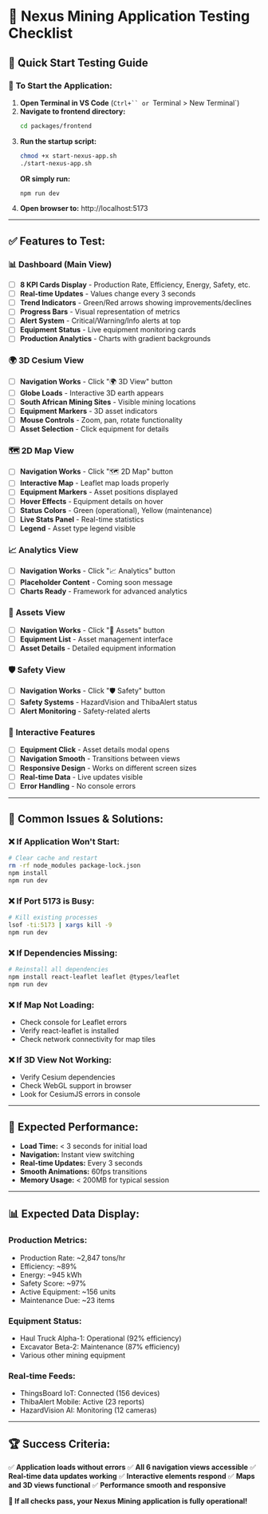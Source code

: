 # 🧪 Nexus Mining Application Testing Checklist

## 🎯 **Quick Start Testing Guide**

### 🚀 **To Start the Application:**

1. **Open Terminal in VS Code** (`Ctrl+`` or `Terminal > New Terminal`)
2. **Navigate to frontend directory:**
   ```bash
   cd packages/frontend
   ```
3. **Run the startup script:**
   ```bash
   chmod +x start-nexus-app.sh
   ./start-nexus-app.sh
   ```
   **OR simply run:**
   ```bash
   npm run dev
   ```
4. **Open browser to:** http://localhost:5173

---

## ✅ **Features to Test:**

### 📊 **Dashboard (Main View)**
- [ ] **8 KPI Cards Display** - Production Rate, Efficiency, Energy, Safety, etc.
- [ ] **Real-time Updates** - Values change every 3 seconds
- [ ] **Trend Indicators** - Green/Red arrows showing improvements/declines
- [ ] **Progress Bars** - Visual representation of metrics
- [ ] **Alert System** - Critical/Warning/Info alerts at top
- [ ] **Equipment Status** - Live equipment monitoring cards
- [ ] **Production Analytics** - Charts with gradient backgrounds

### 🌍 **3D Cesium View**
- [ ] **Navigation Works** - Click "🌍 3D View" button
- [ ] **Globe Loads** - Interactive 3D earth appears
- [ ] **South African Mining Sites** - Visible mining locations
- [ ] **Equipment Markers** - 3D asset indicators
- [ ] **Mouse Controls** - Zoom, pan, rotate functionality
- [ ] **Asset Selection** - Click equipment for details

### 🗺️ **2D Map View**
- [ ] **Navigation Works** - Click "🗺️ 2D Map" button
- [ ] **Interactive Map** - Leaflet map loads properly
- [ ] **Equipment Markers** - Asset positions displayed
- [ ] **Hover Effects** - Equipment details on hover
- [ ] **Status Colors** - Green (operational), Yellow (maintenance)
- [ ] **Live Stats Panel** - Real-time statistics
- [ ] **Legend** - Asset type legend visible

### 📈 **Analytics View**
- [ ] **Navigation Works** - Click "📈 Analytics" button
- [ ] **Placeholder Content** - Coming soon message
- [ ] **Charts Ready** - Framework for advanced analytics

### 🚛 **Assets View**
- [ ] **Navigation Works** - Click "🚛 Assets" button
- [ ] **Equipment List** - Asset management interface
- [ ] **Asset Details** - Detailed equipment information

### 🛡️ **Safety View**
- [ ] **Navigation Works** - Click "🛡️ Safety" button
- [ ] **Safety Systems** - HazardVision and ThibaAlert status
- [ ] **Alert Monitoring** - Safety-related alerts

### 🔧 **Interactive Features**
- [ ] **Equipment Click** - Asset details modal opens
- [ ] **Navigation Smooth** - Transitions between views
- [ ] **Responsive Design** - Works on different screen sizes
- [ ] **Real-time Data** - Live updates visible
- [ ] **Error Handling** - No console errors

---

## 🐛 **Common Issues & Solutions:**

### ❌ **If Application Won't Start:**
```bash
# Clear cache and restart
rm -rf node_modules package-lock.json
npm install
npm run dev
```

### ❌ **If Port 5173 is Busy:**
```bash
# Kill existing processes
lsof -ti:5173 | xargs kill -9
npm run dev
```

### ❌ **If Dependencies Missing:**
```bash
# Reinstall all dependencies
npm install react-leaflet leaflet @types/leaflet
npm run dev
```

### ❌ **If Map Not Loading:**
- Check console for Leaflet errors
- Verify react-leaflet is installed
- Check network connectivity for map tiles

### ❌ **If 3D View Not Working:**
- Verify Cesium dependencies
- Check WebGL support in browser
- Look for CesiumJS errors in console

---

## 🎯 **Expected Performance:**

- **Load Time:** < 3 seconds for initial load
- **Navigation:** Instant view switching
- **Real-time Updates:** Every 3 seconds
- **Smooth Animations:** 60fps transitions
- **Memory Usage:** < 200MB for typical session

---

## 📊 **Expected Data Display:**

### **Production Metrics:**
- Production Rate: ~2,847 tons/hr
- Efficiency: ~89%
- Energy: ~945 kWh
- Safety Score: ~97%
- Active Equipment: ~156 units
- Maintenance Due: ~23 items

### **Equipment Status:**
- Haul Truck Alpha-1: Operational (92% efficiency)
- Excavator Beta-2: Maintenance (87% efficiency)
- Various other mining equipment

### **Real-time Feeds:**
- ThingsBoard IoT: Connected (156 devices)
- ThibaAlert Mobile: Active (23 reports)
- HazardVision AI: Monitoring (12 cameras)

---

## 🏆 **Success Criteria:**

✅ **Application loads without errors**
✅ **All 6 navigation views accessible**
✅ **Real-time data updates working**
✅ **Interactive elements respond**
✅ **Maps and 3D views functional**
✅ **Performance smooth and responsive**

**🎉 If all checks pass, your Nexus Mining application is fully operational!**
